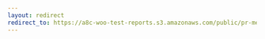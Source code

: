 ```yaml
---
layout: redirect
redirect_to: https://a8c-woo-test-reports.s3.amazonaws.com/public/pr-merge/40765/api/index.html
---
```

